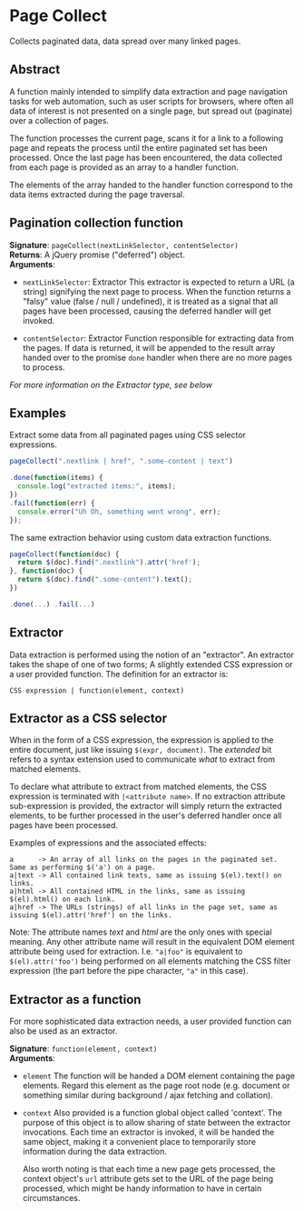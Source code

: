 # Page Collect
Collects paginated data, data spread over many linked pages.

Abstract
--------
A function mainly intended to simplify data extraction and page navigation tasks for web automation, such as user scripts for browsers, where often all data of interest is not presented on a single page, but spread out (paginate) over a collection of pages.

The function processes the current page, scans it for a link to a following page and repeats the process until the entire paginated set has been processed. Once the last page has been encountered, the data collected from each page is provided as an array to a handler function.

The elements of the array handed to the handler function correspond to the data items extracted during the page traversal.

Pagination collection function
------------------------------
**Signature**: `pageCollect(nextLinkSelector, contentSelector)`  
**Returns**: A jQuery promise ("deferred") object.  
**Arguments**:

* `nextLinkSelector`: Extractor
  This extractor is expected to return a URL (a string) signifying the next page to process. When the function returns a "falsy" value (false / null / undefined), it is treated as a signal that all pages have been processed,    causing the deferred handler will get invoked.

* `contentSelector`: Extractor
  Function responsible for extracting data from the pages. If data is returned, it will be appended to the result array handed over to the promise `done` handler when there are no more pages to process.

_For more information on the Extractor type, see below_

Examples
--------
Extract some data from all paginated pages using CSS selector expressions.
````javascript
pageCollect(".nextlink | href", ".some-content | text")

.done(function(items) {
  console.log("extracted items:", items);
})
.fail(function(err) {
  console.error("Uh Oh, something went wrong", err);
});
````

The same extraction behavior using custom data extraction functions.

````javascript
pageCollect(function(doc) {
  return $(doc).find(".nextlink").attr('href');
}, function(doc) {
  return $(doc).find(".some-content").text();
})

.done(...) .fail(...)
````

Extractor
---------
Data extraction is performed using the notion of an "extractor". An extractor takes the shape of one of two forms; A slightly extended CSS expression or a user provided function. The definition for an extractor is:

    CSS expression | function(element, context)

Extractor as a CSS selector
---------------------------
When in the form of a CSS expression, the expression is applied to the entire document, just like issuing `$(expr, document)`. The _extended_ bit refers to a syntax extension used to communicate *what* to extract from matched
elements.

To declare what attribute to extract from matched elements, the CSS expression is terminated with `|<attribute name>`. If no extraction attribute sub-expression is provided, the extractor will simply return the extracted elements, to be further processed in the user's deferred handler once all pages have been processed.

Examples of expressions and the associated effects:

    a      -> An array of all links on the pages in the paginated set. Same as performing $('a') on a page.
    a|text -> All contained link texts, same as issuing $(el).text() on links.
    a|html -> All contained HTML in the links, same as issuing $(el).html() on each link.
    a|href -> The URLs (strings) of all links in the page set, same as issuing $(el).attr('href') on the links.

Note: The attribute names _text_ and _html_ are the only ones with special meaning. Any other attribute name will result in the equivalent DOM element attribute being used for extraction. I.e. `"a|foo"` is equivalent to `$(el).attr('foo')` being performed on all elements matching the CSS filter expression (the part before the pipe character, `"a"` in this case).

Extractor as a function
-----------------------
For more sophisticated data extraction needs, a user provided function can also be used as an extractor.

**Signature**: `function(element, context)`  
**Arguments**:

* `element`
    The function will be handed a DOM element containing the page elements. Regard this element as the page root node (e.g. document or something similar during background / ajax fetching and collation).

* `context`
    Also provided is a function global object called 'context'. The purpose of this object is to allow sharing of state between the extractor invocations. Each time an extractor is invoked, it will be handed the same object, making it a convenient place to temporarily store information during the data extraction.

    Also worth noting is that each time a new page gets processed, the context object's `url` attribute gets set to the URL of the page being processed, which might be handy information to have in certain circumstances.